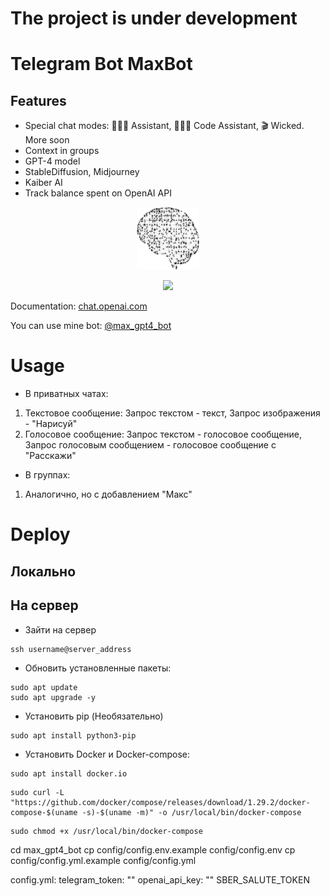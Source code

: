 # The project is under development
# Telegram Bot MaxBot


## Features
- Special chat modes: 👩🏼‍🎓 Assistant, 👩🏼‍💻 Code Assistant, 🎬 Wicked. More soon
- Context in groups
- GPT-4 model
- StableDiffusion, Midjourney
- Kaiber AI
- Track balance spent on OpenAI API


<p align="center">
<a href="https://t.me/ai_open_gpt_chat_bot" alt="Bot pic"><img src="https://github.com/maidaritsydenov/max_gpt4_bot/blob/main/static/varfix-ai-chatbot-gpt-3.png" width="100" height="100" /></a>
</p>

<p align="center">
<a href="https://t.me/max_gpt4_bot" alt="Run Telegram Bot shield"><img src="https://img.shields.io/badge/RUN-Telegram%20Bot-blue" /></a>
</p>

Documentation: [chat.openai.com](https://chat.openai.com)

You can use mine bot: [@max_gpt4_bot](https://t.me/max_gpt4_bot)



# Usage
* В приватных чатах:
1. Текстовое сообщение: Запрос текстом - текст, Запрос изображения - "Нарисуй"
2. Голосовое сообщение: Запрос текстом - голосовое сообщение, Запрос голосовым сообщением - голосовое сообщение с "Расскажи"

* В группах:
1. Аналогично, но с добавлением "Макс"


# Deploy

## Локально

## На сервер

* Зайти на сервер
```
ssh username@server_address
```

* Обновить установленные пакеты:
```
sudo apt update
sudo apt upgrade -y
```

* Установить pip (Необязательно)
```
sudo apt install python3-pip
```

* Установить Docker и Docker-compose:
```
sudo apt install docker.io
```
```
sudo curl -L "https://github.com/docker/compose/releases/download/1.29.2/docker-compose-$(uname -s)-$(uname -m)" -o /usr/local/bin/docker-compose
```
```
sudo chmod +x /usr/local/bin/docker-compose
```




cd max_gpt4_bot
cp config/config.env.example config/config.env
cp config/config.yml.example config/config.yml

config.yml:
telegram_token: ""
openai_api_key: ""
SBER_SALUTE_TOKEN





